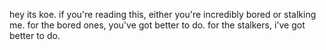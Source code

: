 hey its koe. 
if you're reading this, either you're incredibly bored or stalking me.
for the bored ones, you've got better to do. 
for the stalkers, i've got better to do.
